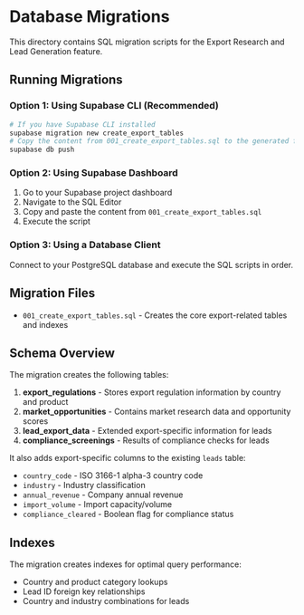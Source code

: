 # Database Migrations

This directory contains SQL migration scripts for the Export Research and Lead Generation feature.

## Running Migrations

### Option 1: Using Supabase CLI (Recommended)
```bash
# If you have Supabase CLI installed
supabase migration new create_export_tables
# Copy the content from 001_create_export_tables.sql to the generated file
supabase db push
```

### Option 2: Using Supabase Dashboard
1. Go to your Supabase project dashboard
2. Navigate to the SQL Editor
3. Copy and paste the content from `001_create_export_tables.sql`
4. Execute the script

### Option 3: Using a Database Client
Connect to your PostgreSQL database and execute the SQL scripts in order.

## Migration Files

- `001_create_export_tables.sql` - Creates the core export-related tables and indexes

## Schema Overview

The migration creates the following tables:

1. **export_regulations** - Stores export regulation information by country and product
2. **market_opportunities** - Contains market research data and opportunity scores
3. **lead_export_data** - Extended export-specific information for leads
4. **compliance_screenings** - Results of compliance checks for leads

It also adds export-specific columns to the existing `leads` table:
- `country_code` - ISO 3166-1 alpha-3 country code
- `industry` - Industry classification
- `annual_revenue` - Company annual revenue
- `import_volume` - Import capacity/volume
- `compliance_cleared` - Boolean flag for compliance status

## Indexes

The migration creates indexes for optimal query performance:
- Country and product category lookups
- Lead ID foreign key relationships
- Country and industry combinations for leads